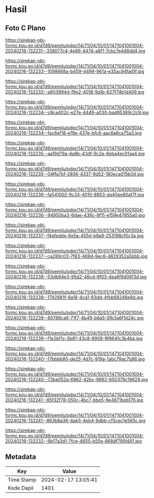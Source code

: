 # Hasil

## Foto C Plano

https://sirekap-obj-formc.kpu.go.id/d7d9/pemilu/pdpr/14/71/04/10/01/1471041001004-20240216-132231--338077c4-4e66-4474-a8f1-7cbc7e448dd4.jpg

https://sirekap-obj-formc.kpu.go.id/d7d9/pemilu/pdpr/14/71/04/10/01/1471041001004-20240216-132233--1098668a-b459-4499-961a-e35ac94fad1f.jpg

https://sirekap-obj-formc.kpu.go.id/d7d9/pemilu/pdpr/14/71/04/10/01/1471041001004-20240216-132233--a803994d-f9e2-4018-9a1b-627f74b1d409.jpg

https://sirekap-obj-formc.kpu.go.id/d7d9/pemilu/pdpr/14/71/04/10/01/1471041001004-20240216-132234--c8ca402c-e27e-4449-a030-bad95389c2c9.jpg

https://sirekap-obj-formc.kpu.go.id/d7d9/pemilu/pdpr/14/71/04/10/01/1471041001004-20240216-132234--fac6ef18-e19e-437e-bfc6-aac6a6ca75a3.jpg

https://sirekap-obj-formc.kpu.go.id/d7d9/pemilu/pdpr/14/71/04/10/01/1471041001004-20240216-132235--aa19d79a-4a8b-43df-9c2e-8eba4ec01aa4.jpg

https://sirekap-obj-formc.kpu.go.id/d7d9/pemilu/pdpr/14/71/04/10/01/1471041001004-20240216-132235--04ffa7bf-2806-4337-9d52-180eca015b0d.jpg

https://sirekap-obj-formc.kpu.go.id/d7d9/pemilu/pdpr/14/71/04/10/01/1471041001004-20240216-132236--fa541002-9c24-4010-8853-da40ee80af7f.jpg

https://sirekap-obj-formc.kpu.go.id/d7d9/pemilu/pdpr/14/71/04/10/01/1471041001004-20240216-132236--94950ba3-6dae-436c-9f11-e159e47855a0.jpg

https://sirekap-obj-formc.kpu.go.id/d7d9/pemilu/pdpr/14/71/04/10/01/1471041001004-20240216-132237--f4efedde-6e5a-455d-b8a9-253198cf0c3a.jpg

https://sirekap-obj-formc.kpu.go.id/d7d9/pemilu/pdpr/14/71/04/10/01/1471041001004-20240216-132237--ca289c03-7f83-469d-9ec6-d829352a5bbb.jpg

https://sirekap-obj-formc.kpu.go.id/d7d9/pemilu/pdpr/14/71/04/10/01/1471041001004-20240216-132238--53db94e3-95d2-46cd-9f03-4ea6f8d06f3d.jpg

https://sirekap-obj-formc.kpu.go.id/d7d9/pemilu/pdpr/14/71/04/10/01/1471041001004-20240216-132238--1742681f-6a18-4ca1-93dd-4fbb68248e8d.jpg

https://sirekap-obj-formc.kpu.go.id/d7d9/pemilu/pdpr/14/71/04/10/01/1471041001004-20240216-132239--80788ca6-71f7-4b49-b6a5-0fb3a6f1d24c.jpg

https://sirekap-obj-formc.kpu.go.id/d7d9/pemilu/pdpr/14/71/04/10/01/1471041001004-20240216-132239--f1e2bf1c-3b81-43c8-8908-9f864fc3b4ba.jpg

https://sirekap-obj-formc.kpu.go.id/d7d9/pemilu/pdpr/14/71/04/10/01/1471041001004-20240216-132240--f7bbbb80-de25-4d7c-919a-1abc79ac7b86.jpg

https://sirekap-obj-formc.kpu.go.id/d7d9/pemilu/pdpr/14/71/04/10/01/1471041001004-20240216-132240--73ba052a-6962-42bc-9662-650379c19628.jpg

https://sirekap-obj-formc.kpu.go.id/d7d9/pemilu/pdpr/14/71/04/10/01/1471041001004-20240216-132241--85f32f78-050c-4bc7-bbe5-9e4871beb176.jpg

https://sirekap-obj-formc.kpu.go.id/d7d9/pemilu/pdpr/14/71/04/10/01/1471041001004-20240216-132241--863b8a36-4ab5-4eb4-8dbb-cf5cec1e565c.jpg

https://sirekap-obj-formc.kpu.go.id/d7d9/pemilu/pdpr/14/71/04/10/01/1471041001004-20240216-132232--6b17a3d1-7fce-4655-b55e-668df795f481.jpg


## Metadata

| Key        | Value               |
| ---------- | ------------------- |
| Time Stamp | 2024-02-17 13:05:41 |
| Kode Dapil | 1401                |



